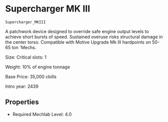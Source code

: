 # Supercharger MK III

`Supercharger_MKIII`

A patchwork device designed to override safe engine output levels to achieve short bursts of speed. Sustained overuse risks structural damage in the center torso. Compatible with Motive Upgrade Mk III hardpoints on 50-65 ton 'Mechs.

Size: Critical slots: 1

Weight: 10% of engine tonnage

Base Price: 35,000 cbills

Intro year: 2439

## Properties
* Required Mechlab Level: 4.0 
